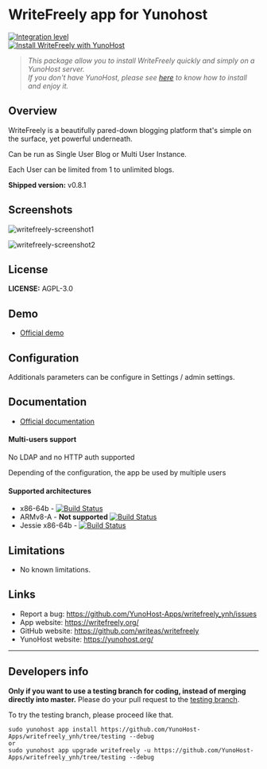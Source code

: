 # WriteFreely app for Yunohost

[![Integration level](https://dash.yunohost.org/integration/writefreely.svg)](https://dash.yunohost.org/appci/app/writefreely)  
[![Install WriteFreely with YunoHost](https://install-app.yunohost.org/install-with-yunohost.png)](https://install-app.yunohost.org/?app=writefreely)

> *This package allow you to install WriteFreely quickly and simply on a YunoHost server.  
If you don't have YunoHost, please see [here](https://yunohost.org/#/install) to know how to install and enjoy it.*

## Overview
WriteFreely is a beautifully pared-down blogging platform that's simple on the surface, yet powerful underneath.

Can be run as Single User Blog or Multi User Instance.

Each User can be limited from 1 to unlimited blogs.

**Shipped version:** v0.8.1

## Screenshots

![writefreely-screenshot1](https://user-images.githubusercontent.com/30271971/52228565-fa4ab300-28b2-11e9-8983-3eb8cdbc2262.png)

![writefreely-screenshot2](https://user-images.githubusercontent.com/30271971/52228579-00409400-28b3-11e9-8a1c-7625494c8747.png)

## License

**LICENSE:** AGPL-3.0

## Demo

* [Official demo](https://write.as/new)

## Configuration

Additionals parameters can be configure in Settings / admin settings.

## Documentation

 * [Official documentation](https://writefreely.org/start)

#### Multi-users support

No LDAP and no HTTP auth supported

Depending of the configuration, the app be used by multiple users

#### Supported architectures

* x86-64b - [![Build Status](https://ci-apps.yunohost.org/ci/logs/writefreely%20%28Community%29.svg)](https://ci-apps.yunohost.org/ci/apps/writefreely/)
* ARMv8-A - **Not supported** [![Build Status](https://ci-apps-arm.yunohost.org/ci/logs/writefreely%20%28Community%29.svg)](https://ci-apps-arm.yunohost.org/ci/apps/writefreely/)
* Jessie x86-64b - [![Build Status](https://ci-stretch.nohost.me/ci/logs/writefreely%20%28Community%29.svg)](https://ci-stretch.nohost.me/ci/apps/writefreely/)

## Limitations

* No known limitations.

## Links

 * Report a bug: https://github.com/YunoHost-Apps/writefreely_ynh/issues
 * App website: https://writefreely.org/
 * GitHub website: https://github.com/writeas/writefreely
 * YunoHost website: https://yunohost.org/

---

Developers info
----------------

**Only if you want to use a testing branch for coding, instead of merging directly into master.**
Please do your pull request to the [testing branch](https://github.com/YunoHost-Apps/writefreely_ynh/tree/testing).

To try the testing branch, please proceed like that.
```
sudo yunohost app install https://github.com/YunoHost-Apps/writefreely_ynh/tree/testing --debug
or
sudo yunohost app upgrade writefreely -u https://github.com/YunoHost-Apps/writefreely_ynh/tree/testing --debug
```
